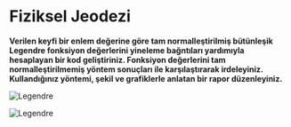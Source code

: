 # Fiziksel Jeodezi

 **Verilen keyfi bir enlem değerine göre tam normalleştirilmiş bütünleşik Legendre fonksiyon değerlerini yineleme bağntıları yardımıyla hesaplayan bir kod geliştiriniz. Fonksiyon değerlerini tam normalleştirilmemiş yöntem sonuçları ile karşılaştırarak irdeleyiniz. Kullandığınız yöntemi, şekil ve grafiklerle anlatan bir rapor düzenleyiniz.**

![Legendre](https://i.imgur.com/1hnV9UI.png)

![Legendre](https://i.imgur.com/1hnV9UI.png)
